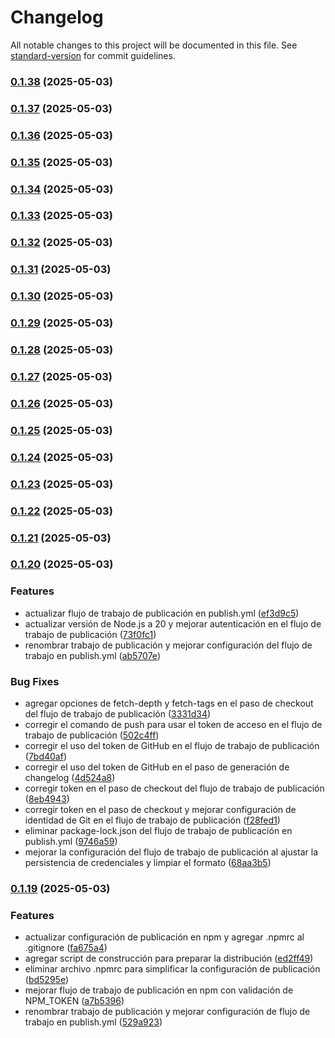 # Changelog

All notable changes to this project will be documented in this file. See [standard-version](https://github.com/conventional-changelog/standard-version) for commit guidelines.

### [0.1.38](https://github.com/Forever-twenty-nine/astro-ui-lib/compare/v0.1.37...v0.1.38) (2025-05-03)

### [0.1.37](https://github.com/Forever-twenty-nine/astro-ui-lib/compare/v0.1.36...v0.1.37) (2025-05-03)

### [0.1.36](https://github.com/Forever-twenty-nine/astro-ui-lib/compare/v0.1.35...v0.1.36) (2025-05-03)

### [0.1.35](https://github.com/Forever-twenty-nine/astro-ui-lib/compare/v0.1.34...v0.1.35) (2025-05-03)

### [0.1.34](https://github.com/Forever-twenty-nine/astro-ui-lib/compare/v0.1.33...v0.1.34) (2025-05-03)

### [0.1.33](https://github.com/Forever-twenty-nine/astro-ui-lib/compare/v0.1.32...v0.1.33) (2025-05-03)

### [0.1.32](https://github.com/Forever-twenty-nine/astro-ui-lib/compare/v0.1.31...v0.1.32) (2025-05-03)

### [0.1.31](https://github.com/Forever-twenty-nine/astro-ui-lib/compare/v0.1.30...v0.1.31) (2025-05-03)

### [0.1.30](https://github.com/Forever-twenty-nine/astro-ui-lib/compare/v0.1.29...v0.1.30) (2025-05-03)

### [0.1.29](https://github.com/Forever-twenty-nine/astro-ui-lib/compare/v0.1.28...v0.1.29) (2025-05-03)

### [0.1.28](https://github.com/Forever-twenty-nine/astro-ui-lib/compare/v0.1.27...v0.1.28) (2025-05-03)

### [0.1.27](https://github.com/Forever-twenty-nine/astro-ui-lib/compare/v0.1.26...v0.1.27) (2025-05-03)

### [0.1.26](https://github.com/Forever-twenty-nine/astro-ui-lib/compare/v0.1.25...v0.1.26) (2025-05-03)

### [0.1.25](https://github.com/Forever-twenty-nine/astro-ui-lib/compare/v0.1.24...v0.1.25) (2025-05-03)

### [0.1.24](https://github.com/Forever-twenty-nine/astro-ui-lib/compare/v0.1.23...v0.1.24) (2025-05-03)

### [0.1.23](https://github.com/Forever-twenty-nine/astro-ui-lib/compare/v0.1.22...v0.1.23) (2025-05-03)

### [0.1.22](https://github.com/Forever-twenty-nine/astro-ui-lib/compare/v0.1.21...v0.1.22) (2025-05-03)

### [0.1.21](https://github.com/Forever-twenty-nine/astro-ui-lib/compare/v0.1.20...v0.1.21) (2025-05-03)

### [0.1.20](https://github.com/Forever-twenty-nine/astro-ui-lib/compare/v0.1.19...v0.1.20) (2025-05-03)


### Features

* actualizar flujo de trabajo de publicación en publish.yml ([ef3d9c5](https://github.com/Forever-twenty-nine/astro-ui-lib/commit/ef3d9c57bed2244020faf2935a59bbd89aefb7f6))
* actualizar versión de Node.js a 20 y mejorar autenticación en el flujo de trabajo de publicación ([73f0fc1](https://github.com/Forever-twenty-nine/astro-ui-lib/commit/73f0fc12e1d43a069c731e113ce6cf51866890c6))
* renombrar trabajo de publicación y mejorar configuración del flujo de trabajo en publish.yml ([ab5707e](https://github.com/Forever-twenty-nine/astro-ui-lib/commit/ab5707e5dd3c5a52a5acdf2a66877b765ade7efb))


### Bug Fixes

* agregar opciones de fetch-depth y fetch-tags en el paso de checkout del flujo de trabajo de publicación ([3331d34](https://github.com/Forever-twenty-nine/astro-ui-lib/commit/3331d34f23fafdc1cf0141df03a603e8b24a662e))
* corregir el comando de push para usar el token de acceso en el flujo de trabajo de publicación ([502c4ff](https://github.com/Forever-twenty-nine/astro-ui-lib/commit/502c4ff0f51cb66a3751a570365a2b919e08ed40))
* corregir el uso del token de GitHub en el flujo de trabajo de publicación ([7bd40af](https://github.com/Forever-twenty-nine/astro-ui-lib/commit/7bd40af1c845cdeb7792987a7218cf19d0198745))
* corregir el uso del token de GitHub en el paso de generación de changelog ([4d524a8](https://github.com/Forever-twenty-nine/astro-ui-lib/commit/4d524a851e9db029ab207382dd6f3f079b08603a))
* corregir token en el paso de checkout del flujo de trabajo de publicación ([8eb4943](https://github.com/Forever-twenty-nine/astro-ui-lib/commit/8eb494324430a34cd561cf8150cee972f607a792))
* corregir token en el paso de checkout y mejorar configuración de identidad de Git en el flujo de trabajo de publicación ([f28fed1](https://github.com/Forever-twenty-nine/astro-ui-lib/commit/f28fed15bdb0180fa77f3e89de3b5a3d34eb4582))
* eliminar package-lock.json del flujo de trabajo de publicación en publish.yml ([9746a59](https://github.com/Forever-twenty-nine/astro-ui-lib/commit/9746a59162367756390c59c9b8803c045623c356))
* mejorar la configuración del flujo de trabajo de publicación al ajustar la persistencia de credenciales y limpiar el formato ([68aa3b5](https://github.com/Forever-twenty-nine/astro-ui-lib/commit/68aa3b513b4a09edf08058226d0dfac267b999a5))

### [0.1.19](https://github.com/Forever-twenty-nine/astro-ui-lib/compare/v0.1.18...v0.1.19) (2025-05-03)


### Features

* actualizar configuración de publicación en npm y agregar .npmrc al .gitignore ([fa675a4](https://github.com/Forever-twenty-nine/astro-ui-lib/commit/fa675a4b61a3b832d45eb0ae2c18f60ad18d8ca3))
* agregar script de construcción para preparar la distribución ([ed2ff49](https://github.com/Forever-twenty-nine/astro-ui-lib/commit/ed2ff49f6350522dbfc158a85693195b69668122))
* eliminar archivo .npmrc para simplificar la configuración de publicación ([bd5295e](https://github.com/Forever-twenty-nine/astro-ui-lib/commit/bd5295e0f3405b548645dea9b3a32dec8ed6e865))
* mejorar flujo de trabajo de publicación en npm con validación de NPM_TOKEN ([a7b5396](https://github.com/Forever-twenty-nine/astro-ui-lib/commit/a7b5396a8a48396352b27db2ab3aefc7388f573b))
* renombrar trabajo de publicación y mejorar configuración de flujo de trabajo en publish.yml ([529a923](https://github.com/Forever-twenty-nine/astro-ui-lib/commit/529a923ddd6dba172c6c876d31a340ef22dd400f))
